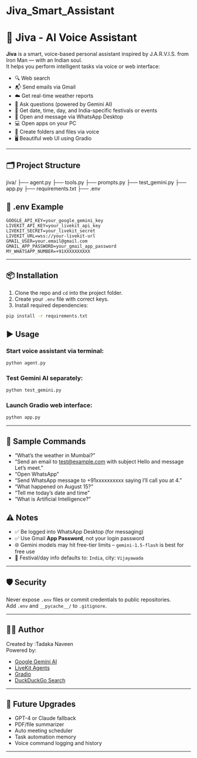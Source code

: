 # Jiva_Smart_Assistant
# 🧠 Jiva - AI Voice Assistant

**Jiva** is a smart, voice-based personal assistant inspired by J.A.R.V.I.S. from Iron Man — with an Indian soul.  
It helps you perform intelligent tasks via voice or web interface:

- 🔍 Web search  
- 📬 Send emails via Gmail  
- ☁️ Get real-time weather reports  
- 🤖 Ask questions (powered by Gemini AI)  
- 📆 Get date, time, day, and India-specific festivals or events  
- 💬 Open and message via WhatsApp Desktop  
- 💻 Open apps on your PC  
- 📝 Create folders and files via voice  
- 🖥️ Beautiful web UI using Gradio

---

## 🗂️ Project Structure

jiva/
├── agent.py
├── tools.py
├── prompts.py
├── test_gemini.py
├── app.py
├── requirements.txt
├── .env

## 🔐 .env Example

```env
GOOGLE_API_KEY=your_google_gemini_key
LIVEKIT_API_KEY=your_livekit_api_key
LIVEKIT_SECRET=your_livekit_secret
LIVEKIT_URL=wss://your-livekit-url
GMAIL_USER=your.email@gmail.com
GMAIL_APP_PASSWORD=your_gmail_app_password
MY_WHATSAPP_NUMBER=+91XXXXXXXXXX
```

---

## 📦 Installation

1. Clone the repo and `cd` into the project folder.
2. Create your `.env` file with correct keys.
3. Install required dependencies:

```bash
pip install -r requirements.txt
```


## ▶️ Usage

### Start voice assistant via terminal:
```bash
python agent.py
```

### Test Gemini AI separately:
```bash
python test_gemini.py
```

### Launch Gradio web interface:
```bash
python app.py
```

---

## 🧪 Sample Commands

- “What’s the weather in Mumbai?”
- “Send an email to test@example.com with subject Hello and message Let’s meet.”
- “Open WhatsApp”
- “Send WhatsApp message to +91xxxxxxxxxx saying I’ll call you at 4.”
- “What happened on August 15?”
- “Tell me today’s date and time”
- “What is Artificial Intelligence?”


## ⚠️ Notes

- ✅ Be logged into WhatsApp Desktop (for messaging)
- ✅ Use Gmail **App Password**, not your login password
- 🌐 Gemini models may hit free-tier limits – `gemini-1.5-flash` is best for free use
- 📍 Festival/day info defaults to: `India`, city: `Vijayawada`

---

## 🛡️ Security

Never expose `.env` files or commit credentials to public repositories.  
Add `.env` and `__pycache__/` to `.gitignore`.

---

## 👨‍💻 Author

Created by :Tadaka Naveen  
Powered by:

- [Google Gemini AI](https://ai.google.dev/)
- [LiveKit Agents](https://livekit.io/)
- [Gradio](https://gradio.app/)
- [DuckDuckGo Search](https://duckduckgo.com)

---

## 📌 Future Upgrades

- GPT-4 or Claude fallback
- PDF/file summarizer
- Auto meeting scheduler
- Task automation memory
- Voice command logging and history

---
